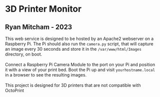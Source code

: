 # 3D Printer Monitor
## Ryan Mitcham - 2023

This web service is designed to be hosted by an Apache2 webserver on a Raspberry Pi. The Pi should also run the `camera.py` script, that will capture an image every 30 seconds and store it in the `/var/www/html/Images` directory, on boot. 
<br/>
<br/>
Connect a Raspberry Pi Camera Module to the port on your Pi and position it with a view of your print bed. Boot the Pi up and visit `yourhostname.local` in a browser to see the resulting images.
<br/>
<br/>
This project is designed for 3D printers that are not compatible with OctoPrint
